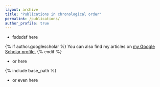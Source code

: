 ```yaml
---
layout: archive
title: "Publications in chronological order"
permalink: /publications/
author_profile: true
---
```


- fsdsdsf here

{% if author.googlescholar %}
  You can also find my articles on <u><a href="{{author.googlescholar}}">my Google Scholar profile</a>.</u>
{% endif %}

- or here

{% include base_path %}
<!--
{% for post in site.publications reversed %}
  {% include archive-single.html %}
{% endfor %}
-->


- or even here